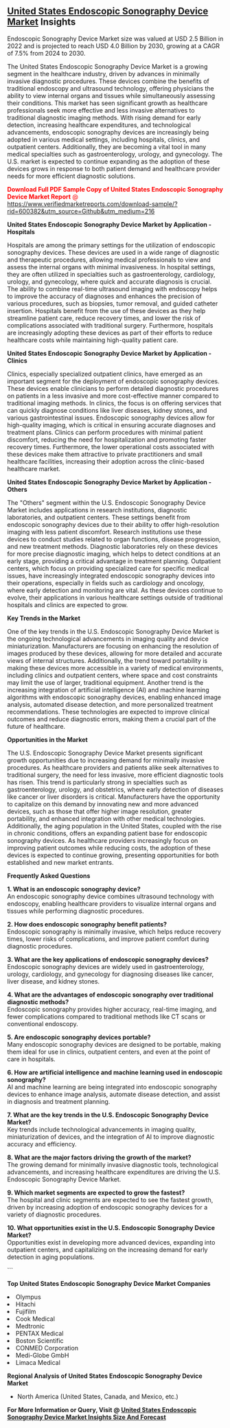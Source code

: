 <h2><a href="https://www.verifiedmarketreports.com/download-sample/?rid=600382&amp;utm_source=Github&amp;utm_medium=216" target="_blank">United States Endoscopic Sonography Device Market</a> Insights</h2><p>Endoscopic Sonography Device Market size was valued at USD 2.5 Billion in 2022 and is projected to reach USD 4.0 Billion by 2030, growing at a CAGR of 7.5% from 2024 to 2030.</p><p><p>The United States Endoscopic Sonography Device Market is a growing segment in the healthcare industry, driven by advances in minimally invasive diagnostic procedures. These devices combine the benefits of traditional endoscopy and ultrasound technology, offering physicians the ability to view internal organs and tissues while simultaneously assessing their conditions. This market has seen significant growth as healthcare professionals seek more effective and less invasive alternatives to traditional diagnostic imaging methods. With rising demand for early detection, increasing healthcare expenditures, and technological advancements, endoscopic sonography devices are increasingly being adopted in various medical settings, including hospitals, clinics, and outpatient centers. Additionally, they are becoming a vital tool in many medical specialties such as gastroenterology, urology, and gynecology. The U.S. market is expected to continue expanding as the adoption of these devices grows in response to both patient demand and healthcare provider needs for more efficient diagnostic solutions.<p><span class=""><span style="color: #ff0000;"><strong>Download Full PDF Sample Copy of United States Endoscopic Sonography Device Market Report</strong> @ </span><a href="https://www.verifiedmarketreports.com/download-sample/?rid=600382&amp;utm_source=Github&amp;utm_medium=216" target="_blank">https://www.verifiedmarketreports.com/download-sample/?rid=600382&amp;utm_source=Github&amp;utm_medium=216</a></span></p></p><p><strong>United States Endoscopic Sonography Device Market by Application - Hospitals</strong></p><p>Hospitals are among the primary settings for the utilization of endoscopic sonography devices. These devices are used in a wide range of diagnostic and therapeutic procedures, allowing medical professionals to view and assess the internal organs with minimal invasiveness. In hospital settings, they are often utilized in specialties such as gastroenterology, cardiology, urology, and gynecology, where quick and accurate diagnosis is crucial. The ability to combine real-time ultrasound imaging with endoscopy helps to improve the accuracy of diagnoses and enhances the precision of various procedures, such as biopsies, tumor removal, and guided catheter insertion. Hospitals benefit from the use of these devices as they help streamline patient care, reduce recovery times, and lower the risk of complications associated with traditional surgery. Furthermore, hospitals are increasingly adopting these devices as part of their efforts to reduce healthcare costs while maintaining high-quality patient care.<p><strong>United States Endoscopic Sonography Device Market by Application - Clinics</strong></p><p>Clinics, especially specialized outpatient clinics, have emerged as an important segment for the deployment of endoscopic sonography devices. These devices enable clinicians to perform detailed diagnostic procedures on patients in a less invasive and more cost-effective manner compared to traditional imaging methods. In clinics, the focus is on offering services that can quickly diagnose conditions like liver diseases, kidney stones, and various gastrointestinal issues. Endoscopic sonography devices allow for high-quality imaging, which is critical in ensuring accurate diagnoses and treatment plans. Clinics can perform procedures with minimal patient discomfort, reducing the need for hospitalization and promoting faster recovery times. Furthermore, the lower operational costs associated with these devices make them attractive to private practitioners and small healthcare facilities, increasing their adoption across the clinic-based healthcare market.<p><strong>United States Endoscopic Sonography Device Market by Application - Others</strong></p><p>The "Others" segment within the U.S. Endoscopic Sonography Device Market includes applications in research institutions, diagnostic laboratories, and outpatient centers. These settings benefit from endoscopic sonography devices due to their ability to offer high-resolution imaging with less patient discomfort. Research institutions use these devices to conduct studies related to organ functions, disease progression, and new treatment methods. Diagnostic laboratories rely on these devices for more precise diagnostic imaging, which helps to detect conditions at an early stage, providing a critical advantage in treatment planning. Outpatient centers, which focus on providing specialized care for specific medical issues, have increasingly integrated endoscopic sonography devices into their operations, especially in fields such as cardiology and oncology, where early detection and monitoring are vital. As these devices continue to evolve, their applications in various healthcare settings outside of traditional hospitals and clinics are expected to grow.<p><strong>Key Trends in the Market</strong></p><p>One of the key trends in the U.S. Endoscopic Sonography Device Market is the ongoing technological advancements in imaging quality and device miniaturization. Manufacturers are focusing on enhancing the resolution of images produced by these devices, allowing for more detailed and accurate views of internal structures. Additionally, the trend toward portability is making these devices more accessible in a variety of medical environments, including clinics and outpatient centers, where space and cost constraints may limit the use of larger, traditional equipment. Another trend is the increasing integration of artificial intelligence (AI) and machine learning algorithms with endoscopic sonography devices, enabling enhanced image analysis, automated disease detection, and more personalized treatment recommendations. These technologies are expected to improve clinical outcomes and reduce diagnostic errors, making them a crucial part of the future of healthcare.<p><strong>Opportunities in the Market</strong></p><p>The U.S. Endoscopic Sonography Device Market presents significant growth opportunities due to increasing demand for minimally invasive procedures. As healthcare providers and patients alike seek alternatives to traditional surgery, the need for less invasive, more efficient diagnostic tools has risen. This trend is particularly strong in specialties such as gastroenterology, urology, and obstetrics, where early detection of diseases like cancer or liver disorders is critical. Manufacturers have the opportunity to capitalize on this demand by innovating new and more advanced devices, such as those that offer higher image resolution, greater portability, and enhanced integration with other medical technologies. Additionally, the aging population in the United States, coupled with the rise in chronic conditions, offers an expanding patient base for endoscopic sonography devices. As healthcare providers increasingly focus on improving patient outcomes while reducing costs, the adoption of these devices is expected to continue growing, presenting opportunities for both established and new market entrants.<p><strong>Frequently Asked Questions</strong></p><p><strong>1. What is an endoscopic sonography device?</strong><br>An endoscopic sonography device combines ultrasound technology with endoscopy, enabling healthcare providers to visualize internal organs and tissues while performing diagnostic procedures.</p><p><strong>2. How does endoscopic sonography benefit patients?</strong><br>Endoscopic sonography is minimally invasive, which helps reduce recovery times, lower risks of complications, and improve patient comfort during diagnostic procedures.</p><p><strong>3. What are the key applications of endoscopic sonography devices?</strong><br>Endoscopic sonography devices are widely used in gastroenterology, urology, cardiology, and gynecology for diagnosing diseases like cancer, liver disease, and kidney stones.</p><p><strong>4. What are the advantages of endoscopic sonography over traditional diagnostic methods?</strong><br>Endoscopic sonography provides higher accuracy, real-time imaging, and fewer complications compared to traditional methods like CT scans or conventional endoscopy.</p><p><strong>5. Are endoscopic sonography devices portable?</strong><br>Many endoscopic sonography devices are designed to be portable, making them ideal for use in clinics, outpatient centers, and even at the point of care in hospitals.</p><p><strong>6. How are artificial intelligence and machine learning used in endoscopic sonography?</strong><br>AI and machine learning are being integrated into endoscopic sonography devices to enhance image analysis, automate disease detection, and assist in diagnosis and treatment planning.</p><p><strong>7. What are the key trends in the U.S. Endoscopic Sonography Device Market?</strong><br>Key trends include technological advancements in imaging quality, miniaturization of devices, and the integration of AI to improve diagnostic accuracy and efficiency.</p><p><strong>8. What are the major factors driving the growth of the market?</strong><br>The growing demand for minimally invasive diagnostic tools, technological advancements, and increasing healthcare expenditures are driving the U.S. Endoscopic Sonography Device Market.</p><p><strong>9. Which market segments are expected to grow the fastest?</strong><br>The hospital and clinic segments are expected to see the fastest growth, driven by increasing adoption of endoscopic sonography devices for a variety of diagnostic procedures.</p><p><strong>10. What opportunities exist in the U.S. Endoscopic Sonography Device Market?</strong><br>Opportunities exist in developing more advanced devices, expanding into outpatient centers, and capitalizing on the increasing demand for early detection in aging populations.</p>```</p><p><strong>Top United States Endoscopic Sonography Device Market Companies</strong></p><div data-test-id=""><p><li>Olympus</li><li> Hitachi</li><li> Fujifilm</li><li> Cook Medical</li><li> Medtronic</li><li> PENTAX Medical</li><li> Boston Scientific</li><li> CONMED Corporation</li><li> Medi-Globe GmbH</li><li> Limaca Medical</li></p><div><strong>Regional Analysis of&nbsp;United States Endoscopic Sonography Device Market</strong></div><ul><li dir="ltr"><p dir="ltr">North America&nbsp;(United States, Canada, and Mexico, etc.)</p></li></ul><p><strong>For More Information or Query, Visit @&nbsp;</strong><strong><a href="https://www.verifiedmarketreports.com/product/endoscopic-sonography-device-market/?utm_source=Github&amp;utm_medium=216" target="_blank">United States Endoscopic Sonography Device Market Insights Size And Forecast</a></strong></p></div>
